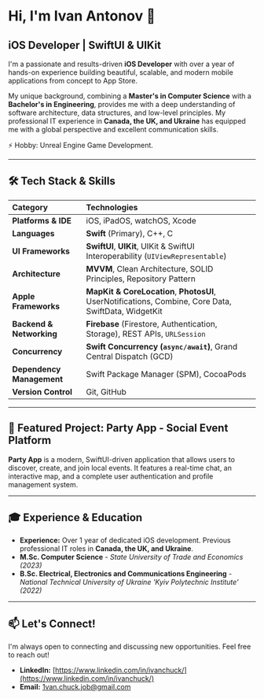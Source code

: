 # Hi, I'm Ivan Antonov 👋

## iOS Developer | SwiftUI & UIKit

I'm a passionate and results-driven **iOS Developer** with over a year of hands-on experience building beautiful, scalable, and modern mobile applications from concept to App Store.

My unique background, combining a **Master's in Computer Science** with a **Bachelor's in Engineering**, provides me with a deep understanding of software architecture, data structures, and low-level principles. My professional IT experience in **Canada, the UK, and Ukraine** has equipped me with a global perspective and excellent communication skills.

⚡ Hobby: Unreal Engine Game Development.

---

## 🛠️ Tech Stack & Skills

| Category | Technologies |
| :--- | :--- |
| **Platforms & IDE** | iOS, iPadOS, watchOS, Xcode |
| **Languages** | **Swift** (Primary), C++, C |
| **UI Frameworks** | **SwiftUI**, **UIKit**, UIKit & SwiftUI Interoperability (`UIViewRepresentable`) |
| **Architecture** | **MVVM**, Clean Architecture, SOLID Principles, Repository Pattern |
| **Apple Frameworks** | **MapKit & CoreLocation**, **PhotosUI**, UserNotifications, Combine, Core Data, SwiftData, WidgetKit |
| **Backend & Networking** | **Firebase** (Firestore, Authentication, Storage), REST APIs, `URLSession` |
| **Concurrency** | **Swift Concurrency (`async/await`)**, Grand Central Dispatch (GCD) |
| **Dependency Management**| Swift Package Manager (SPM), CocoaPods |
| **Version Control** | Git, GitHub |

---

## 🚀 Featured Project: Party App - Social Event Platform

**Party App** is a modern, SwiftUI-driven application that allows users to discover, create, and join local events. It features a real-time chat, an interactive map, and a complete user authentication and profile management system.

---

## 🎓 Experience & Education

* **Experience:** Over 1 year of dedicated iOS development. Previous professional IT roles in **Canada, the UK, and Ukraine**.
* **M.Sc. Computer Science** - *State University of Trade and Economics (2023)*
* **B.Sc. Electrical, Electronics and Communications Engineering** - *National Technical University of Ukraine 'Kyiv Polytechnic Institute' (2022)*

---

## 📫 Let's Connect!

I'm always open to connecting and discussing new opportunities. Feel free to reach out!

* **LinkedIn:** [https://www.linkedin.com/in/ivanchuck/](https://www.linkedin.com/in/ivanchuck/)
* **Email:** 1van.chuck.job@gmail.com
